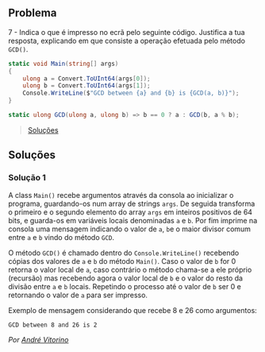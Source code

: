 ## Problema

7 - Indica o que é impresso no ecrã pelo seguinte código. Justifica a tua
resposta, explicando em que consiste a operação efetuada pelo método `GCD()`.

```cs
static void Main(string[] args)
{
    ulong a = Convert.ToUInt64(args[0]);
    ulong b = Convert.ToUInt64(args[1]);
    Console.WriteLine($"GCD between {a} and {b} is {GCD(a, b)}");
}

static ulong GCD(ulong a, ulong b) => b == 0 ? a : GCD(b, a % b);
```

> [Soluções](../solucoes/01/07.md)

## Soluções

### Solução 1

A class `Main()` recebe argumentos através da consola ao inicializar o programa,
guardando-os num array de strings `args`. De seguida transforma o primeiro e o 
segundo elemento do array `args` em inteiros positivos de 64 bits, e guarda-os
em variáveis locais denominadas `a` e `b`. Por fim imprime na consola uma 
mensagem indicando o valor de `a`, `b`e o maior divisor comum entre `a` e `b` 
vindo do método `GCD`.

O método `GCD()` é chamado dentro do `Console.WriteLine()` recebendo cópias dos
valores de `a` e `b` do método `Main()`.
Caso o valor de `b` for 0 retorna o valor local de `a`, caso contrário o
método chama-se a ele próprio (recursão) mas recebendo agora o valor local de 
`b` e o valor do resto da divisão entre `a` e `b` locais.
Repetindo o processo até o valor de `b` ser 0 e retornando o valor de `a` para
ser impresso.

Exemplo de mensagem considerando que recebe 8 e 26 como argumentos:

```text
GCD between 8 and 26 is 2
```

*Por [André Vitorino](https://github.com/Freeze88)*